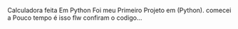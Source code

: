 Calculadora feita Em Python Foi meu Primeiro Projeto em (Python).
comecei a Pouco tempo é isso flw confiram o codigo...
